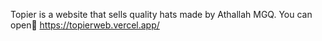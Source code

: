 Topier is a website that sells quality hats made by Athallah MGQ.
You can open🌟 https://topierweb.vercel.app/
